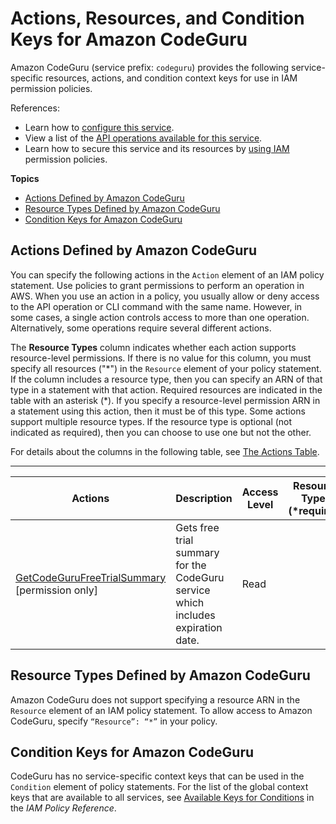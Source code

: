 # Actions, Resources, and Condition Keys for Amazon CodeGuru<a name="list_amazoncodeguru"></a>

Amazon CodeGuru \(service prefix: `codeguru`\) provides the following service\-specific resources, actions, and condition context keys for use in IAM permission policies\.

References:
+ Learn how to [configure this service](https://docs.aws.amazon.com/codeguru/latest/profiler-ug/)\.
+ View a list of the [API operations available for this service](https://docs.aws.amazon.com/codeguru/latest/profiler-api/)\.
+ Learn how to secure this service and its resources by [using IAM](https://docs.aws.amazon.com/codeguru/latest/profiler-ug/security-iam.html) permission policies\.

**Topics**
+ [Actions Defined by Amazon CodeGuru](#amazoncodeguru-actions-as-permissions)
+ [Resource Types Defined by Amazon CodeGuru](#amazoncodeguru-resources-for-iam-policies)
+ [Condition Keys for Amazon CodeGuru](#amazoncodeguru-policy-keys)

## Actions Defined by Amazon CodeGuru<a name="amazoncodeguru-actions-as-permissions"></a>

You can specify the following actions in the `Action` element of an IAM policy statement\. Use policies to grant permissions to perform an operation in AWS\. When you use an action in a policy, you usually allow or deny access to the API operation or CLI command with the same name\. However, in some cases, a single action controls access to more than one operation\. Alternatively, some operations require several different actions\.

The **Resource Types** column indicates whether each action supports resource\-level permissions\. If there is no value for this column, you must specify all resources \("\*"\) in the `Resource` element of your policy statement\. If the column includes a resource type, then you can specify an ARN of that type in a statement with that action\. Required resources are indicated in the table with an asterisk \(\*\)\. If you specify a resource\-level permission ARN in a statement using this action, then it must be of this type\. Some actions support multiple resource types\. If the resource type is optional \(not indicated as required\), then you can choose to use one but not the other\.

For details about the columns in the following table, see [The Actions Table](reference_policies_actions-resources-contextkeys.md#actions_table)\.


****  

| Actions | Description | Access Level | Resource Types \(\*required\) | Condition Keys | Dependent Actions | 
| --- | --- | --- | --- | --- | --- | 
|   [ GetCodeGuruFreeTrialSummary ](https://docs.aws.amazon.com/codeguru/latest/profiler-api/API_GetCodeGuruFreeTrialSummary.html) \[permission only\] | Gets free trial summary for the CodeGuru service which includes expiration date\. | Read |  |  |  | 

## Resource Types Defined by Amazon CodeGuru<a name="amazoncodeguru-resources-for-iam-policies"></a>

Amazon CodeGuru does not support specifying a resource ARN in the `Resource` element of an IAM policy statement\. To allow access to Amazon CodeGuru, specify `“Resource”: “*”` in your policy\.

## Condition Keys for Amazon CodeGuru<a name="amazoncodeguru-policy-keys"></a>

CodeGuru has no service\-specific context keys that can be used in the `Condition` element of policy statements\. For the list of the global context keys that are available to all services, see [Available Keys for Conditions](reference_policies_condition-keys.html#AvailableKeys) in the *IAM Policy Reference*\.